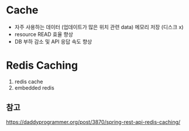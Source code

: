 # Cache
- 자주 사용하는 데이터 (업데이트가 많은 위치 관련 data) 메모리 저장 (디스크 x)
- resource READ 효율 향상
- DB 부하 감소 및 API 응답 속도 향상

# Redis Caching
1. redis cache
2. embedded redis



참고
----
https://daddyprogrammer.org/post/3870/spring-rest-api-redis-caching/